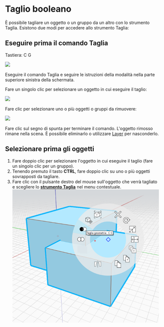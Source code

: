 # Taglio booleano

È possibile tagliare un oggetto o un gruppo da un altro con lo strumento Taglia. Esistono due modi per accedere allo strumento Taglia:

## Eseguire prima il comando Taglia

Tastiera: C G

![](../.gitbook/assets/cut\_tool.png)

Eseguire il comando Taglia e seguire le istruzioni della modalità nella parte superiore sinistra della schermata.

Fare un singolo clic per selezionare un oggetto in cui eseguire il taglio:

![](../.gitbook/assets/boolean\_cut.png)

Fare clic per selezionare uno o più oggetti o gruppi da rimuovere:

![](../.gitbook/assets/boolean\_cut2.png)

Fare clic sul segno di spunta per terminare il comando. L'oggetto rimosso rimane nella scena. È possibile eliminarlo o utilizzare [Layer](layers.md) per nasconderlo.

## Selezionare prima gli oggetti

1. Fare doppio clic per selezionare l'oggetto in cui eseguire il taglio (fare un singolo clic per un gruppo).
2. Tenendo premuto il tasto **CTRL**, fare doppio clic su uno o più oggetti sovrapposti da tagliare.
3. Fare clic con il pulsante destro del mouse sull'oggetto che verrà tagliato e scegliere lo [**strumento Taglia**](https://github.com/FormIt3D/autodesk-formit-360-windows-help/tree/c377e7b8a3b8e43e684321d0b7de867608d317a3/tool-library/boolean-operations.md) nel menu contestuale. ![](<../.gitbook/assets/cut tool.png>)
